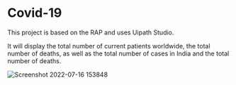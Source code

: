 # Covid-19

This project is based on the RAP and uses Uipath Studio. 

It will display the total number of current patients worldwide, the total number of deaths, as well as the total number of cases in India and the total number of deaths.


![Screenshot 2022-07-16 153848](https://user-images.githubusercontent.com/108457802/179350409-bbcc262c-4654-474c-ac1e-a65286050fc9.png)

<p>
